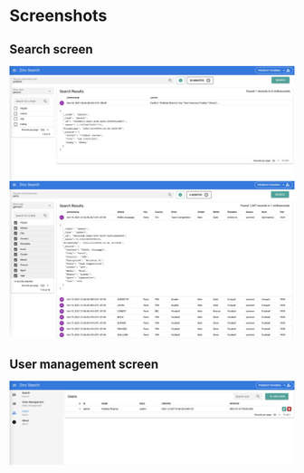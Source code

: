 # Screenshots

## Search screen

![Search screen 1](./images/search_screen.jpg)
![Search screen for games](./images/search_screen_paris.jpg)

## User management screen
![Users screen](./images/users_screen.jpg)

